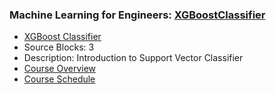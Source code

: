 ### Machine Learning for Engineers: [XGBoostClassifier](https://www.apmonitor.com/pds/index.php/Main/XGBoostClassifier)
- [XGBoost Classifier](https://www.apmonitor.com/pds/index.php/Main/XGBoostClassifier)
 - Source Blocks: 3
 - Description: Introduction to Support Vector Classifier
- [Course Overview](https://apmonitor.com/pds)
- [Course Schedule](https://apmonitor.com/pds/index.php/Main/CourseSchedule)
